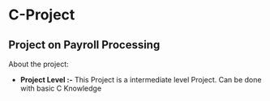 # C-Project
## Project on  **Payroll Processing**
About the project:
- **Project Level :-** This Project is a intermediate level Project. Can be done with basic C Knowledge
